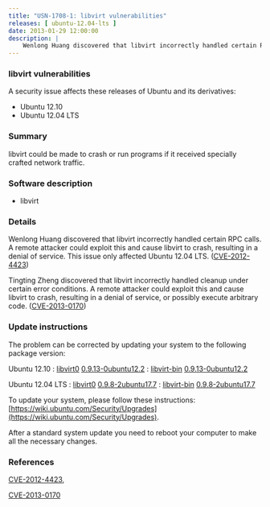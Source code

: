 ```yaml
---
title: "USN-1708-1: libvirt vulnerabilities"
releases: [ ubuntu-12.04-lts ]
date: 2013-01-29 12:00:00
description: |
    Wenlong Huang discovered that libvirt incorrectly handled certain RPC calls. A remote attacker could exploit this and cause libvirt to crash, resulting in a denial of service. This issue only affected Ubuntu 12.04 LTS. ([CVE-2012-4423](http://people.ubuntu.com/~ubuntu-security/cve/CVE-2012-4423))
--- 
```

 
### libvirt vulnerabilities

A security issue affects these releases of Ubuntu and its derivatives:

* Ubuntu 12.10
* Ubuntu 12.04 LTS

### Summary

libvirt could be made to crash or run programs if it received specially crafted network traffic.

### Software description

* libvirt 

### Details

Wenlong Huang discovered that libvirt incorrectly handled certain RPC calls. A remote attacker could exploit this and cause libvirt to crash, resulting in a denial of service. This issue only affected Ubuntu 12.04 LTS. ([CVE-2012-4423](http://people.ubuntu.com/~ubuntu-security/cve/CVE-2012-4423))

Tingting Zheng discovered that libvirt incorrectly handled cleanup under certain error conditions. A remote attacker could exploit this and cause libvirt to crash, resulting in a denial of service, or possibly execute arbitrary code. ([CVE-2013-0170](http://people.ubuntu.com/~ubuntu-security/cve/CVE-2013-0170)) 

### Update instructions

The problem can be corrected by updating your system to the following package version:

Ubuntu 12.10
 : [libvirt0](https://launchpad.net/ubuntu/+source/libvirt) <span> [0.9.13-0ubuntu12.2](https://launchpad.net/ubuntu/+source/libvirt/0.9.13-0ubuntu12.2) </span> 
 : [libvirt-bin](https://launchpad.net/ubuntu/+source/libvirt) <span> [0.9.13-0ubuntu12.2](https://launchpad.net/ubuntu/+source/libvirt/0.9.13-0ubuntu12.2) </span> 

Ubuntu 12.04 LTS
 : [libvirt0](https://launchpad.net/ubuntu/+source/libvirt) <span> [0.9.8-2ubuntu17.7](https://launchpad.net/ubuntu/+source/libvirt/0.9.8-2ubuntu17.7) </span> 
 : [libvirt-bin](https://launchpad.net/ubuntu/+source/libvirt) <span> [0.9.8-2ubuntu17.7](https://launchpad.net/ubuntu/+source/libvirt/0.9.8-2ubuntu17.7) </span> 

To update your system, please follow these instructions: [https://wiki.ubuntu.com/Security/Upgrades](https://wiki.ubuntu.com/Security/Upgrades).

After a standard system update you need to reboot your computer to make all the necessary changes. 

### References

 [CVE-2012-4423](http://people.ubuntu.com/~ubuntu-security/cve/CVE-2012-4423), 

 [CVE-2013-0170](http://people.ubuntu.com/~ubuntu-security/cve/CVE-2013-0170)
 
